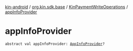 [kin-android](../../index.md) / [org.kin.sdk.base](../index.md) / [KinPaymentWriteOperations](index.md) / [appInfoProvider](./app-info-provider.md)

# appInfoProvider

`abstract val appInfoProvider: `[`AppInfoProvider`](../../org.kin.sdk.base.network.services/-app-info-provider/index.md)`?`